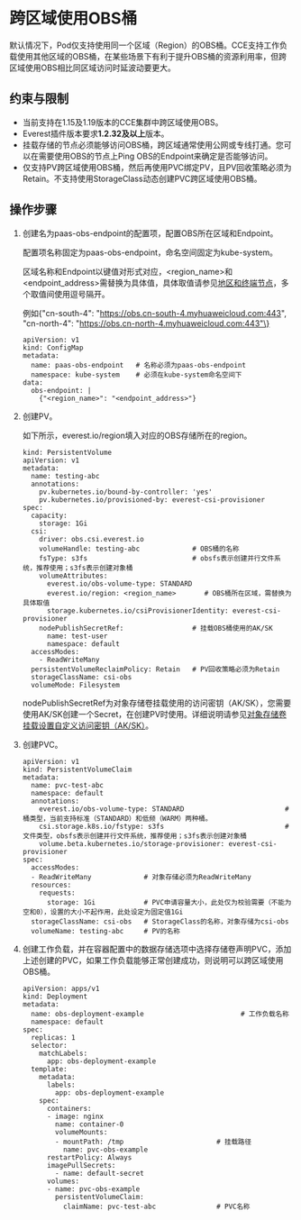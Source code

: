 # 跨区域使用OBS桶<a name="cce_10_0392"></a>

默认情况下，Pod仅支持使用同一个区域（Region）的OBS桶。CCE支持工作负载使用其他区域的OBS桶，在某些场景下有利于提升OBS桶的资源利用率，但跨区域使用OBS相比同区域访问时延波动要更大。

## 约束与限制<a name="section1951334317186"></a>

-   当前支持在1.15及1.19版本的CCE集群中跨区域使用OBS。
-   Everest插件版本要求**1.2.32及以上**版本。
-   挂载存储的节点必须能够访问OBS桶，跨区域通常使用公网或专线打通。您可以在需要使用OBS的节点上Ping OBS的Endpoint来确定是否能够访问。
-   仅支持PV跨区域使用OBS桶，然后再使用PVC绑定PV，且PV回收策略必须为Retain。不支持使用StorageClass动态创建PVC跨区域使用OBS桶。

## 操作步骤<a name="section8729120144219"></a>

1.  创建名为paas-obs-endpoint的配置项，配置OBS所在区域和Endpoint。

    配置项名称固定为paas-obs-endpoint，命名空间固定为kube-system。

    区域名称和Endpoint以键值对形式对应，<region\_name\>和<endpoint\_address\>需替换为具体值，具体取值请参见[地区和终端节点](https://developer.huaweicloud.com/endpoint)，多个取值间使用逗号隔开。

    例如\{"cn-south-4": "https://obs.cn-south-4.myhuaweicloud.com:443", "cn-north-4": "https://obs.cn-north-4.myhuaweicloud.com:443"\}

    ```
    apiVersion: v1
    kind: ConfigMap
    metadata:
      name: paas-obs-endpoint   # 名称必须为paas-obs-endpoint
      namespace: kube-system    # 必须在kube-system命名空间下
    data:
      obs-endpoint: |
        {"<region_name>": "<endpoint_address>"}
    ```

2.  创建PV。

    如下所示，everest.io/region填入对应的OBS存储所在的region。

    ```
    kind: PersistentVolume
    apiVersion: v1
    metadata:
      name: testing-abc
      annotations:
        pv.kubernetes.io/bound-by-controller: 'yes'
        pv.kubernetes.io/provisioned-by: everest-csi-provisioner
    spec:
      capacity:
        storage: 1Gi
      csi:
        driver: obs.csi.everest.io
        volumeHandle: testing-abc             # OBS桶的名称
        fsType: s3fs                          # obsfs表示创建并行文件系统，推荐使用；s3fs表示创建对象桶
        volumeAttributes:
          everest.io/obs-volume-type: STANDARD
          everest.io/region: <region_name>       # OBS桶所在区域，需替换为具体取值
          storage.kubernetes.io/csiProvisionerIdentity: everest-csi-provisioner
        nodePublishSecretRef:                 # 挂载OBS桶使用的AK/SK
          name: test-user
          namespace: default
      accessModes:
        - ReadWriteMany
      persistentVolumeReclaimPolicy: Retain   # PV回收策略必须为Retain
      storageClassName: csi-obs
      volumeMode: Filesystem
    ```

    nodePublishSecretRef为对象存储卷挂载使用的访问密钥（AK/SK），您需要使用AK/SK创建一个Secret，在创建PV时使用。详细说明请参见[对象存储卷挂载设置自定义访问密钥（AK/SK）](对象存储卷挂载设置自定义访问密钥（AK-SK）.md)。

3.  创建PVC。

    ```
    apiVersion: v1
    kind: PersistentVolumeClaim
    metadata:
      name: pvc-test-abc
      namespace: default
      annotations:
        everest.io/obs-volume-type: STANDARD                         # 桶类型，当前支持标准（STANDARD）和低频（WARM）两种桶。
        csi.storage.k8s.io/fstype: s3fs                              # 文件类型，obsfs表示创建并行文件系统，推荐使用；s3fs表示创建对象桶
        volume.beta.kubernetes.io/storage-provisioner: everest-csi-provisioner
    spec:
      accessModes:
      - ReadWriteMany             # 对象存储必须为ReadWriteMany
      resources:
        requests:
          storage: 1Gi            # PVC申请容量大小，此处仅为校验需要（不能为空和0），设置的大小不起作用，此处设定为固定值1Gi
      storageClassName: csi-obs   # StorageClass的名称，对象存储为csi-obs
      volumeName: testing-abc     # PV的名称
    ```

4.  创建工作负载，并在容器配置中的数据存储选项中选择存储卷声明PVC，添加上述创建的PVC，如果工作负载能够正常创建成功，则说明可以跨区域使用OBS桶。

    ```
    apiVersion: apps/v1 
    kind: Deployment 
    metadata: 
      name: obs-deployment-example                        # 工作负载名称
      namespace: default 
    spec: 
      replicas: 1 
      selector: 
        matchLabels: 
          app: obs-deployment-example 
      template: 
        metadata: 
          labels: 
            app: obs-deployment-example 
        spec: 
          containers: 
          - image: nginx
            name: container-0 
            volumeMounts: 
            - mountPath: /tmp                       # 挂载路径
              name: pvc-obs-example 
          restartPolicy: Always
          imagePullSecrets:
            - name: default-secret
          volumes: 
          - name: pvc-obs-example  
            persistentVolumeClaim: 
              claimName: pvc-test-abc               # PVC名称
    ```


